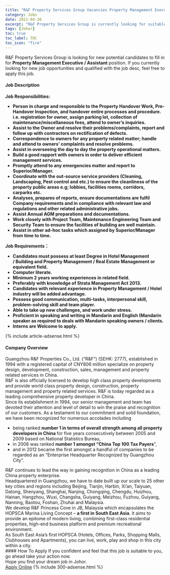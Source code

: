 ```yaml
---
title: "R&F Property Services Group Vacancies Property Management Executive / Assistant" 
category: Jobs 
date: 2021-04-20 
excerpt: "R&F Property Services Group is currently looking for suitable person to fill in the Property Management Executive / Assistant which based in Johor" 
tags: [Johor] 
toc: true 
toc_label: TOC 
toc_icon: "fire" 
--- 
```


<p>R&F Property Services Group is looking for new potential candidates to fill in for <b>Property Management Executive / Assistant</b> position. If you currently looking for new job opportunities and qualified with the job desc, feel free to apply this job.
</p><div><div><h4>Job Description</h4></div><div><div><span><div><div><div><strong>Job Responsibilities:</strong></div><ul><li><strong>Person in charge and responsible to the Property Handover Work, Pre-Handover Inspection, and handover entire processes and procedure. i.e. registration for owner, assign parking lot, collection of maintenance/miscellaneous fees, attend to owner&#8217;s inquiries.</strong></li><li><strong>Assist to the Owner and resolve their problems/complaints, report and follow up with contractors on rectification of defects.</strong></li><li><strong>Correspondence to owners for any property related matter; handle and attend to owners&#8217; complaints and resolve problems.</strong></li><li><strong>Assist in overseeing the day to day the property operational matters.</strong></li><li><strong>Build a good rapport with owners in order to deliver efficient management services.</strong></li><li><strong>Promptly attend to any emergencies matter and report to Superior/Manager.</strong></li><li><strong>Coordinate with the out-source service providers (Cleaning, Landscaping, Pest control and etc.) to ensure the cleanliness of the property public areas e.g; lobbies, facilities rooms, corridors, carparks etc.</strong></li><li><strong>Analyses, prepares of reports, ensure documentations are fulfil Company requirements and in compliance with relevant law and regulations and other related administrative jobs.</strong></li><li><strong>Assist Annual AGM preparations and documentations.</strong></li><li><strong>Work closely with Project Team, Maintenance Engineering Team and Security Team to ensure the facilities of building are well maintain.</strong></li><li><strong>Assist in other ad-hoc tasks which assigned by Superior/Manager from time to time.</strong></li></ul><div><strong>Job Requirements&#65306;</strong></div><ul><li><strong>Candidates must possess at least Degree in&#160;</strong><strong>Hotel Management /&#160;</strong><strong>Building and Property Management / Real Estate Management or equivalent field.</strong></li><li><strong>Computer literate.</strong></li><li><strong>Minimum 2 years working experiences in related field.</strong></li><li><strong>Preferably with knowledge of Strata Management Act 2013.</strong></li><li><strong>Candidates with relevant experience in Property Management / Hotel industry will be added advantage.</strong></li><li><strong>Possess good communication, multi-tasks, interpersonal skill, problem-solving skill and team player.</strong></li><li><strong>Able to take up new challenges, and work under stress.</strong></li><li><strong>Proficient in speaking and writing in Mandarin and English (Mandarin speaker as required to deals with&#160;</strong><strong>Mandarin speaking owners / clients.</strong></li><li><strong>Interns are Welcome to apply.</strong></li></ul></div></div></span></div></div></div> 
{% include article-adsense.html %} 
<div><div><h4>Company Overview</h4></div><div><div><span><div><div>
<div>
		Guangzhou R&amp;F Properties Co., Ltd. (&#8220;R&amp;F&#8221;) (SEHK: 2777), established in 1994 with a registered capital of CNY806 million specialize on property design, development, construction, sales, management and property related services in China.</div>
<div>
		R&amp;F is also officially licensed to develop high class property developments and provide world class property design, construction, property management and property related services. R&amp;F is today regarded as a leading comprehensive property developer in China.</div>
<div>
		Since its establishment in 1994, our senior management and team has devoted their attention and level of detail to win the praise and recognition of our customers. As a testament to our commitment and solid foundation, we have been recognized for numerous accolades including</div>
<ul>
<li>
			being ranked&#160;<strong>number 1 in terms of overall strength among all property developers in China</strong>&#160;for five years consecutively between 2005 and 2009 based on National Statistics Bureau,</li>
<li>
			in 2008 was ranked&#160;<strong>number 1 amongst &#8220;China Top 100 Tax Payers</strong>&#8221;,</li>
<li>
			and in 2012 became the first amongst a handful of companies to be regarded as an &#8220;Enterprise Headquarter Recognized by Guangzhou City&#8221;.</li>
</ul>
<div>
		R&amp;F continues to lead the way in gaining recognition in China as a leading China property enterprise.</div>
<div>
		Headquartered in Guangzhou, we have to date built up our scale to 25 other key cities and regions including Beijing, Tianjin, Harbin, Xi&#8217;an, Taiyuan, Datong, Shenyang, Shanghai, Nanjing, Chongqing, Chengdu, Huizhou, Hainan, Hangzhou, Wuxi, Changsha, Guiyang, Meizhou, Fuzhou, Guiyang, Nanning, Baotou, Foshan, Zhuhai and Malaysia.</div>
<div>
		We develop R&amp;F Princess Cove in JB, Malaysia which encapsulates the HOPSCA Marina Living Concept &#8211;&#160;<strong>a first in South East Asia</strong>. It aims to provide an epitome of modern living, combining first-class residential properties, high-end business platform and premium recreational environment.</div>
<div>
		As South East Asia&#8217;s first HOPSCA (Hotels, Offices, Parks, Shopping Malls, Clubhouses and Apartments), you can live, work, play and shop in this city within a city.</div>
</div></div></span></div></div></div> 
#### How To Apply 
If you confident and feel that this job is suitable to you, go ahead take your action now. <br/> 
Hope you find your dream job in Johor. <br/> 
<a href="https://www.jobstreet.com.my/en/job/property-management-executive-assistant-4542408?jobId=jobstreet-my-job-4542408&" class="btn btn--info" target="_blank" rel="nofollow noopenner">Apply Online</a> 
{% include 300-adsense.html %} 